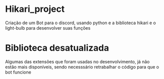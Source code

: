 # Hikari_project
Criação  de um Bot para o discord, usando python e a biblioteca hikari e o light-bulb para desenvolver suas funções 

# Biblioteca desatualizada
Algumas das extensões que foram usadas no desenvolvimento, já não estão mais disponíveis, sendo necesssário retrabalhar o código para que o bot funcione

